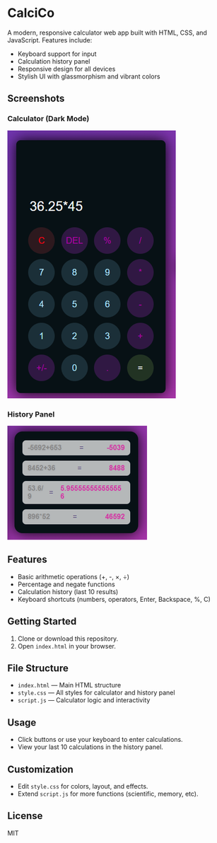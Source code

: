 # CalciCo

A modern, responsive calculator web app built with HTML, CSS, and JavaScript. Features include:
- Keyboard support for input
- Calculation history panel
- Responsive design for all devices
- Stylish UI with glassmorphism and vibrant colors

## Screenshots

### Calculator (Dark Mode)
![Calculator Dark Mode](screenshot.png)

### History Panel
![History Panel](screenshot-history.png)

## Features
- Basic arithmetic operations (+, -, ×, ÷)
- Percentage and negate functions
- Calculation history (last 10 results)
- Keyboard shortcuts (numbers, operators, Enter, Backspace, %, C)

## Getting Started
1. Clone or download this repository.
2. Open `index.html` in your browser.

## File Structure
- `index.html` — Main HTML structure
- `style.css` — All styles for calculator and history panel
- `script.js` — Calculator logic and interactivity

## Usage
- Click buttons or use your keyboard to enter calculations.
- View your last 10 calculations in the history panel.

## Customization
- Edit `style.css` for colors, layout, and effects.
- Extend `script.js` for more functions (scientific, memory, etc).

## License
MIT
